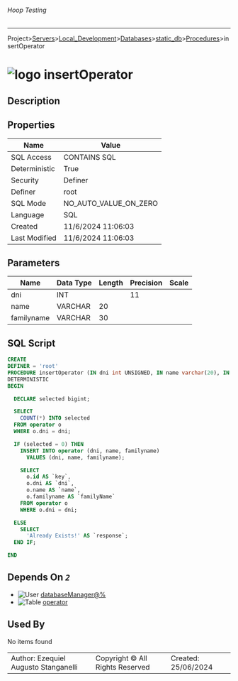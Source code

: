 ###### Hoop Testing
___
Project>[Servers](../../../../Servers.md)>[Local_Development](../../../Local_Development.md)>[Databases](../../Databases.md)>[static_db](../static_db.md)>[Procedures](Procedures.md)>insertOperator


# ![logo](../../../../../Images/procedure64.svg) insertOperator

## <a name="#Description"></a>Description
> 
## <a name="#Properties"></a>Properties
|Name|Value|
|---|---|
|SQL Access|CONTAINS SQL|
|Deterministic|True|
|Security|Definer|
|Definer|root|
|SQL Mode|NO_AUTO_VALUE_ON_ZERO|
|Language|SQL|
|Created|11/6/2024 11:06:03|
|Last Modified|11/6/2024 11:06:03|


## <a name="#Parameters"></a>Parameters
|Name|Data Type|Length|Precision|Scale|
|---|---|---|---|---|
|dni|INT||11||
|name|VARCHAR|20|||
|familyname|VARCHAR|30|||

## <a name="#SqlScript"></a>SQL Script
```SQL
CREATE
DEFINER = 'root'
PROCEDURE insertOperator (IN dni int UNSIGNED, IN name varchar(20), IN familyname varchar(30))
DETERMINISTIC
BEGIN

  DECLARE selected bigint;

  SELECT
    COUNT(*) INTO selected
  FROM operator o
  WHERE o.dni = dni;

  IF (selected = 0) THEN
    INSERT INTO operator (dni, name, familyname)
      VALUES (dni, name, familyname);

    SELECT
      o.id AS `key`,
      o.dni AS `dni`,
      o.name AS `name`,
      o.familyname AS `familyName`
    FROM operator o
    WHERE o.dni = dni;

  ELSE
    SELECT
      'Already Exists!' AS `response`;
  END IF;

END
```

## <a name="#DependsOn"></a>Depends On _`2`_
- ![User](../../../../../Images/user.svg) [databaseManager@%](../../../Users/databaseManager@%.md)
- ![Table](../../../../../Images/table.svg) [operator](../Tables/operator.md)


## <a name="#UsedBy"></a>Used By
No items found

||||
|---|---|---|
|Author: Ezequiel Augusto Stanganelli|Copyright © All Rights Reserved|Created: 25/06/2024|